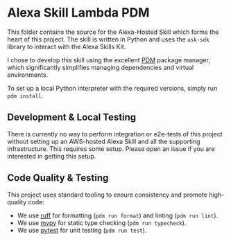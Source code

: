 # Alexa Skill Lambda PDM
This folder contains the source for the Alexa-Hosted Skill which forms the heart of this project.
The skill is written in Python and uses the `ask-sdk` library to interact with the Alexa Skills Kit.

I chose to develop this skill using the excellent [PDM](https://github.com/pdm-project/pdm) package manager,
which significantly simplifies managing dependencies and virtual environments.

To set up a local Python interpreter with the required versions, simply run
`pdm install`.

## Development & Local Testing
There is currently no way to perform integration or e2e-tests of this project without setting up
an AWS-hosted Alexa Skill and all the supporting infrastructure. This requires some setup.
Please open an issue if you are interested in getting this setup.

## Code Quality & Testing
This project uses standard tooling to ensure consistency and promote high-quality code:
- We use [ruff](https://github.com/astral-sh/ruff) for formatting (`pdm run format`) and linting (`pdm run lint`).
- We use [mypy](https://github.com/python/mypy) for static type checking (`pdm run typecheck`).
- We use [pytest](https://github.com/pytest-dev/pytest) for unit testing (`pdm run test`).
